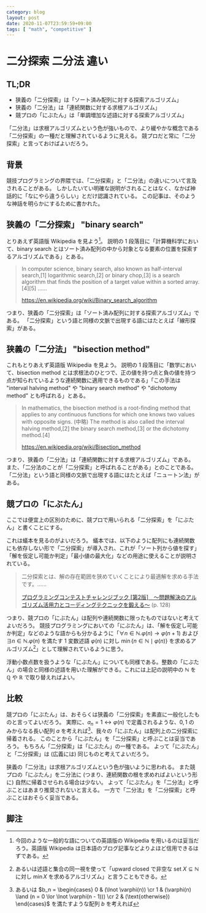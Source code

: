 ```yaml
---
category: blog
layout: post
date: 2020-11-07T23:59:59+09:00
tags: [ "math", "competitive" ]
---
```


# 二分探索 二分法 違い


## TL;DR

-   狭義の「二分探索」は「ソート済み配列に対する探索アルゴリズム」
-   狭義の「二分法」は「連続関数に対する求根アルゴリズム」
-   競プロの「にぶたん」は「単調増加な述語に対する探索アルゴリズム」

「二分法」は求根アルゴリズムという色が強いもので、より緩やかな概念である「二分探索」の一種だと理解されているように見える。
競プロだと常に「二分探索」と言っておけばよいだろう。

## 背景

競技プログラミングの界隈では、「二分探索」と「二分法」の違いについて言及されることがある。
しかしたいてい明確な説明がされることはなく、なかば神話的に「なにやら違うらしい」とだけ認識されている。
この記事は、そのような神話を明らかにするために書かれた。


## 狭義の「二分探索」 "binary search"

とりあえず英語版 Wikipedia を見よう[^wikipedia]。
説明の 1 段落目に「計算機科学において、binary search とはソート済み配列の中から対象となる要素の位置を探索するアルゴリズムである」とある。

> In computer science, binary search, also known as half-interval search,[1] logarithmic search,[2] or binary chop,[3] is a search algorithm that finds the position of a target value within a sorted array.[4][5] ……
>
> <https://en.wikipedia.org/wiki/Binary_search_algorithm>

つまり、狭義の「二分探索」は「ソート済み配列に対する探索アルゴリズム」である。
「二分探索」という語と同様の文脈で出現する語にはたとえば「線形探索」がある。


## 狭義の「二分法」 "bisection method"

これもとりあえず英語版 Wikipedia を見よう。
説明の 1 段落目に「数学において、bisection method とは求根法のひとつで、正の値を持つ点と負の値を持つ点が知られているような連続関数に適用できるものである」「この手法は "interval halving method" や "binary search method" や "dichotomy method" とも呼ばれる」とある。

> In mathematics, the bisection method is a root-finding method that applies to any continuous functions for which one knows two values with opposite signs. (中略) The method is also called the interval halving method,[2] the binary search method,[3] or the dichotomy method.[4]
>
> <https://en.wikipedia.org/wiki/Bisection_method>

つまり、狭義の「二分法」は「連続関数に対する求根アルゴリズム」である。
また、「二分法のことが「二分探索」と呼ばれることがある」とのことである。
「二分法」という語と同様の文脈で出現する語にはたとえば「ニュートン法」がある。


## 競プロの「にぶたん」

ここでは便宜上の区別のために、競プロで用いられる「二分探索」を「にぶたん」と書くことにする。

これは蟻本を見るのがよいだろう。
蟻本では、以下のように配列にも連続関数にも依存しない形で「二分探索」が導入され、これが「ソート列から値を探す」「解を仮定し可能か判定」「最小値の最大化」などの用途に使えることが説明されている。

> 二分探索とは、解の存在範囲を狭めていくことにより最適解を求める手法です。……
>
> [プログラミングコンテストチャレンジブック [第2版]　～問題解決のアルゴリズム活用力とコーディングテクニックを鍛える～](https://www.amazon.co.jp/dp/4839941068) (p. 128)

つまり、競プロの「にぶたん」は配列や連続関数に限ったものではないと考えてよいだろう。
競技プログラミングにおいての「にぶたん」は、「解を仮定し可能か判定」などのような語からも分かるように「$\forall n \in \mathbb{N}. \varphi(n) \to \varphi(n + 1)$ および $\exists n \in \mathbb{N}. \varphi(n)$ を満たす $1$ 変数述語 $\varphi(n)$ に対し $\min \lbrace n \in \mathbb{N} \mid \varphi(n) \rbrace$ を求めるアルゴリズム[^set]」として理解されているように思う。

浮動小数点数を扱うような「にぶたん」についても同様である。整数の「にぶたん」の場合と同様の述語を用いた理解ができる。これには上記の説明中の $\mathbb{N}$ を $\mathbb{Q}$ や $\mathbb{R}$ で取り替えればよい。

## 比較

競プロの「にぶたん」は、おそらくは狭義の「二分探索」を素直に一般化したものと言ってよいだろう。
実際に、$a_n = 1 \leftrightarrow \varphi(n)$ で定義されるような、$0, 1$ のみからなる長い配列 $a$ を考えれば[^ary]、我々の「にぶたん」は配列上の二分探索に帰着される。
このことから「にぶたん」を「二分探索」と呼ぶことは妥当であろう。
もちろん「二分探索」は「にぶたん」の一種である。
よって「にぶたん」と「二分探索」は (広義には) 同じものと考えてよいだろう。

狭義の「二分法」は求根アルゴリズムという色が強いように思われる。
また競プロの「にぶたん」を二分法に (つまり、連続関数の根を求めればよいという形に) 自然に帰着させられる場合は少ない。
よって「にぶたん」を「二分法」と呼ぶことはあまり推奨されないと言える。
一方で「二分法」を「二分探索」と呼ぶことはおそらく妥当である。

## 脚注

[^wikipedia]: 今回のような一般的な語についての英語版の Wikipedia を用いるのは妥当だろう。英語版 Wikipedia は日本語のブログ記事などよりよほど信用できるはずである。
[^set]: あるいは述語と集合の同一視を使って「upward closed で非空な set $X \subseteq \mathbb{N}$ に対し $\min X$ を求めるアルゴリズム」と言うこともできる。
[^ary]: あるいは $b_n = \begin{cases} 0 & (\lnot \varphi(n)) \cr 1 & (\varphi(n) \land (n = 0 \lor \lnot \varphi(n - 1))) \cr 2 & (\text{otherwise}) \end{cases}$ を満たすような配列 $b$ を考えれば
